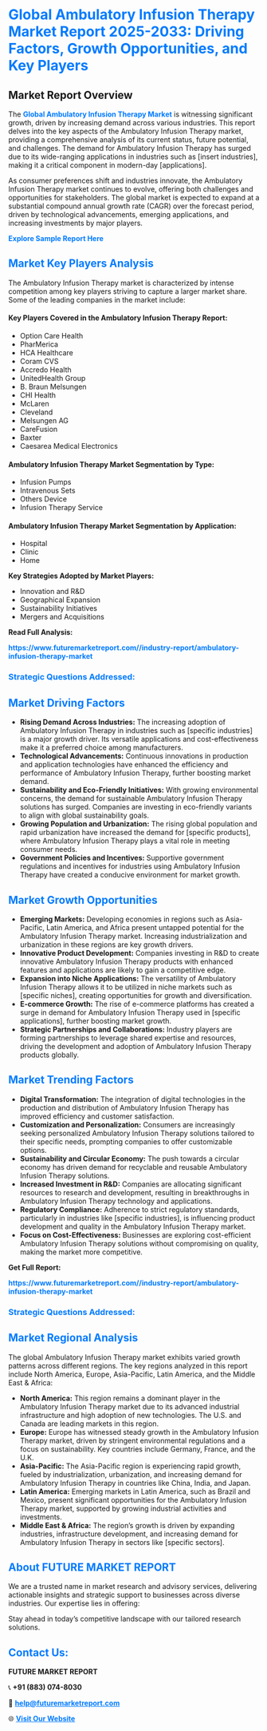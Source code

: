 <h1 style="color: #007BFF;">Global Ambulatory Infusion Therapy Market Report 2025-2033: Driving Factors, Growth Opportunities, and Key Players</h1>

<section id="overview">
<h2>Market Report Overview</h2>
<p>The <a href="https://www.futuremarketreport.com//industry-report/ambulatory-infusion-therapy-market" style="color: #007BFF; text-decoration: none;"><strong>Global Ambulatory Infusion Therapy Market</strong></a> is witnessing significant growth, driven by increasing demand across various industries. This report delves into the key aspects of the Ambulatory Infusion Therapy market, providing a comprehensive analysis of its current status, future potential, and challenges. The demand for Ambulatory Infusion Therapy has surged due to its wide-ranging applications in industries such as [insert industries], making it a critical component in modern-day [applications].</p>
<p>As consumer preferences shift and industries innovate, the Ambulatory Infusion Therapy market continues to evolve, offering both challenges and opportunities for stakeholders. The global market is expected to expand at a substantial compound annual growth rate (CAGR) over the forecast period, driven by technological advancements, emerging applications, and increasing investments by major players.</p>
</section>

<section id="overview">
<p><a href="https://www.futuremarketreport.com//request-sample/reportId=78574" style="color: #007BFF; text-decoration: none;"><strong>Explore Sample Report Here</strong></a></p>
</section>

<section id="key-players">
<h2 style="color: #007BFF;">Market Key Players Analysis</h2>
<p>The Ambulatory Infusion Therapy market is characterized by intense competition among key players striving to capture a larger market share. Some of the leading companies in the market include:</p>
<h4>Key Players Covered in the Ambulatory Infusion Therapy Report:</h4>
<ul><li>Option Care Health</li><li>PharMerica</li><li>HCA Healthcare</li><li>Coram CVS</li><li>Accredo Health</li><li>UnitedHealth Group</li><li>B. Braun Melsungen</li><li>CHI Health</li><li>McLaren</li><li>Cleveland</li><li>Melsungen AG</li><li>CareFusion</li><li>Baxter</li><li>Caesarea Medical Electronics</li></ul>
<h4>Ambulatory Infusion Therapy Market Segmentation by Type:</h4>
<ul><li>Infusion Pumps</li><li>Intravenous Sets</li><li>Others Device</li><li>Infusion Therapy Service</li></ul>

<h4>Ambulatory Infusion Therapy Market Segmentation by Application:</h4>
<ul><li>Hospital</li><li>Clinic</li><li>Home</li></ul>
<p><strong>Key Strategies Adopted by Market Players:</strong></p>
<ul>
<li>Innovation and R&D</li>
<li>Geographical Expansion</li>
<li>Sustainability Initiatives</li>
<li>Mergers and Acquisitions</li>
</ul>
</section>

<section>
<p><strong>Read Full Analysis: </strong></p><a href="https://www.futuremarketreport.com//industry-report/ambulatory-infusion-therapy-market" style="color: #007BFF; text-decoration: none;"><strong>https://www.futuremarketreport.com//industry-report/ambulatory-infusion-therapy-market</strong></a>
<h3 style="color: #007BFF;">Strategic Questions Addressed:</h3>
</section>

<section id="driving-factors">
<h2 style="color: #007BFF;">Market Driving Factors</h2>
<ul>
<li><strong>Rising Demand Across Industries:</strong> The increasing adoption of Ambulatory Infusion Therapy in industries such as [specific industries] is a major growth driver. Its versatile applications and cost-effectiveness make it a preferred choice among manufacturers.</li>
<li><strong>Technological Advancements:</strong> Continuous innovations in production and application technologies have enhanced the efficiency and performance of Ambulatory Infusion Therapy, further boosting market demand.</li>
<li><strong>Sustainability and Eco-Friendly Initiatives:</strong> With growing environmental concerns, the demand for sustainable Ambulatory Infusion Therapy solutions has surged. Companies are investing in eco-friendly variants to align with global sustainability goals.</li>
<li><strong>Growing Population and Urbanization:</strong> The rising global population and rapid urbanization have increased the demand for [specific products], where Ambulatory Infusion Therapy plays a vital role in meeting consumer needs.</li>
<li><strong>Government Policies and Incentives:</strong> Supportive government regulations and incentives for industries using Ambulatory Infusion Therapy have created a conducive environment for market growth.</li>
</ul>
</section>

<section id="growth-opportunities">
<h2 style="color: #007BFF;">Market Growth Opportunities</h2>
<ul>
<li><strong>Emerging Markets:</strong> Developing economies in regions such as Asia-Pacific, Latin America, and Africa present untapped potential for the Ambulatory Infusion Therapy market. Increasing industrialization and urbanization in these regions are key growth drivers.</li>
<li><strong>Innovative Product Development:</strong> Companies investing in R&D to create innovative Ambulatory Infusion Therapy products with enhanced features and applications are likely to gain a competitive edge.</li>
<li><strong>Expansion into Niche Applications:</strong> The versatility of Ambulatory Infusion Therapy allows it to be utilized in niche markets such as [specific niches], creating opportunities for growth and diversification.</li>
<li><strong>E-commerce Growth:</strong> The rise of e-commerce platforms has created a surge in demand for Ambulatory Infusion Therapy used in [specific applications], further boosting market growth.</li>
<li><strong>Strategic Partnerships and Collaborations:</strong> Industry players are forming partnerships to leverage shared expertise and resources, driving the development and adoption of Ambulatory Infusion Therapy products globally.</li>
</ul>
</section>

<section id="trending-factors">
<h2 style="color: #007BFF;">Market Trending Factors</h2>
<ul>
<li><strong>Digital Transformation:</strong> The integration of digital technologies in the production and distribution of Ambulatory Infusion Therapy has improved efficiency and customer satisfaction.</li>
<li><strong>Customization and Personalization:</strong> Consumers are increasingly seeking personalized Ambulatory Infusion Therapy solutions tailored to their specific needs, prompting companies to offer customizable options.</li>
<li><strong>Sustainability and Circular Economy:</strong> The push towards a circular economy has driven demand for recyclable and reusable Ambulatory Infusion Therapy solutions.</li>
<li><strong>Increased Investment in R&D:</strong> Companies are allocating significant resources to research and development, resulting in breakthroughs in Ambulatory Infusion Therapy technology and applications.</li>
<li><strong>Regulatory Compliance:</strong> Adherence to strict regulatory standards, particularly in industries like [specific industries], is influencing product development and quality in the Ambulatory Infusion Therapy market.</li>
<li><strong>Focus on Cost-Effectiveness:</strong> Businesses are exploring cost-efficient Ambulatory Infusion Therapy solutions without compromising on quality, making the market more competitive.</li>
</ul>
</section>

<section>
<p><strong>Get Full Report: </strong></p><a href="https://www.futuremarketreport.com//industry-report/ambulatory-infusion-therapy-market" style="color: #007BFF; text-decoration: none;"><strong>https://www.futuremarketreport.com//industry-report/ambulatory-infusion-therapy-market</strong></a>
<h3 style="color: #007BFF;">Strategic Questions Addressed:</h3>
</section>


<section id="regional-analysis">
<h2 style="color: #007BFF;">Market Regional Analysis</h2>
<p>The global Ambulatory Infusion Therapy market exhibits varied growth patterns across different regions. The key regions analyzed in this report include North America, Europe, Asia-Pacific, Latin America, and the Middle East & Africa:</p>
<ul>
<li><strong>North America:</strong> This region remains a dominant player in the Ambulatory Infusion Therapy market due to its advanced industrial infrastructure and high adoption of new technologies. The U.S. and Canada are leading markets in this region.</li>
<li><strong>Europe:</strong> Europe has witnessed steady growth in the Ambulatory Infusion Therapy market, driven by stringent environmental regulations and a focus on sustainability. Key countries include Germany, France, and the U.K.</li>
<li><strong>Asia-Pacific:</strong> The Asia-Pacific region is experiencing rapid growth, fueled by industrialization, urbanization, and increasing demand for Ambulatory Infusion Therapy in countries like China, India, and Japan.</li>
<li><strong>Latin America:</strong> Emerging markets in Latin America, such as Brazil and Mexico, present significant opportunities for the Ambulatory Infusion Therapy market, supported by growing industrial activities and investments.</li>
<li><strong>Middle East & Africa:</strong> The region’s growth is driven by expanding industries, infrastructure development, and increasing demand for Ambulatory Infusion Therapy in sectors like [specific sectors].</li>
</ul>
</section>

<footer>
<h2 style="color: #007BFF;">About FUTURE MARKET REPORT</h2>
<p>We are a trusted name in market research and advisory services, delivering actionable insights and strategic support to businesses across diverse industries. Our expertise lies in offering:</p>

<p>Stay ahead in today’s competitive landscape with our tailored research solutions.</p>

<h2 style="color: #007BFF;">Contact Us:</h2>
<p><strong>FUTURE MARKET REPORT</strong></p>
<p>📞 <strong>+91 (883) 074-8030</strong></p>
<p>📧 <strong><a href="mailto:help@futuremarketreport.com" style="color: #007BFF;">help@futuremarketreport.com</a></strong></p>
<p>🌐 <strong><a href="https://www.futuremarketreport.com/" style="color: #007BFF;">Visit Our Website</a></strong></p>
</footer>